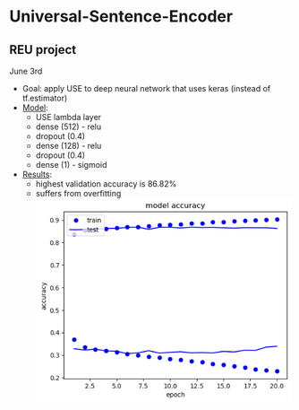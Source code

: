 # Universal-Sentence-Encoder
## REU project

June 3rd
* Goal: apply USE to deep neural network that uses keras (instead of tf.estimator)
* [Model](https://github.com/shaggyday/Universal-Sentence-Encoder/blob/master/USE/USE%2BIMBD%2Bkeras_v1.0.py):
  * USE lambda layer
  * dense (512) - relu
  * dropout (0.4)
  * dense (128) - relu
  * dropout (0.4)
  * dense (1) - sigmoid
* [Results](https://github.com/shaggyday/Universal-Sentence-Encoder/blob/master/USE/USE%2BIMBD%2Bkeras%20v_1.0%20results.pdf):
  * highest validation accuracy is 86.82%
  * suffers from overfitting\
  ![Accuracy](https://github.com/shaggyday/Universal-Sentence-Encoder/blob/master/USE/acc.png)
